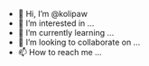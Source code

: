 - 👋 Hi, I’m @kolipaw
- 👀 I’m interested in ...
- 🌱 I’m currently learning ...
- 💞️ I’m looking to collaborate on ...
- 📫 How to reach me ...

<!---
kolipaw/kolipaw is a ✨ special ✨ repository because its `README.md` (this file) appears on your GitHub profile.
You can click the Preview link to take a look at your changes.
--->
